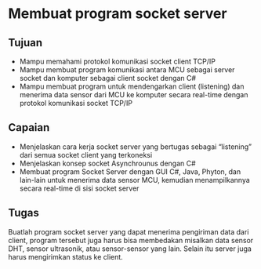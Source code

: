 # Membuat program socket server

## Tujuan
- Mampu memahami protokol komunikasi socket client TCP/IP
- Mampu membuat program komunikasi antara MCU sebagai server socket dan komputer sebagai client socket dengan C#
- Mampu membuat program untuk mendengarkan client (listening) dan menerima data sensor dari MCU ke komputer secara real-time dengan protokol komunikasi socket TCP/IP

## Capaian
- Menjelaskan cara kerja socket server yang bertugas sebagai “listening” dari semua socket client yang terkoneksi
- Menjelaskan konsep socket Asynchrounus dengan C#
- Membuat program Socket Server dengan GUI C#, Java, Phyton, dan lain-lain untuk menerima data sensor MCU, kemudian menampilkannya secara real-time di sisi socket server

## Tugas
Buatlah program socket server yang dapat menerima pengiriman data dari client, program tersebut juga harus bisa membedakan misalkan data sensor DHT, sensor ultrasonik, atau sensor-sensor yang lain.
Selain itu server juga harus mengirimkan status ke client.